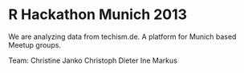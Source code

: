 R Hackathon Munich 2013
==========

We are analyzing data from techism.de. A platform for Munich based Meetup groups.


Team:
Christine
Janko
Christoph
Dieter
Ine
Markus
